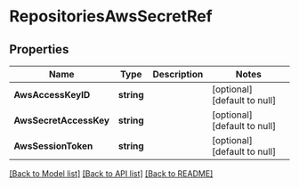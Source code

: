 # RepositoriesAwsSecretRef

## Properties
Name | Type | Description | Notes
------------ | ------------- | ------------- | -------------
**AwsAccessKeyID** | **string** |  | [optional] [default to null]
**AwsSecretAccessKey** | **string** |  | [optional] [default to null]
**AwsSessionToken** | **string** |  | [optional] [default to null]

[[Back to Model list]](../README.md#documentation-for-models) [[Back to API list]](../README.md#documentation-for-api-endpoints) [[Back to README]](../README.md)

